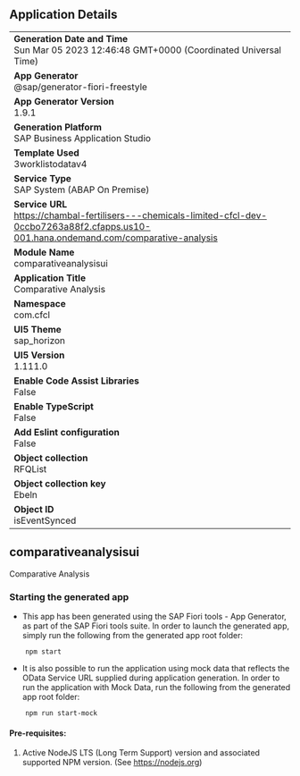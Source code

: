 ## Application Details
|               |
| ------------- |
|**Generation Date and Time**<br>Sun Mar 05 2023 12:46:48 GMT+0000 (Coordinated Universal Time)|
|**App Generator**<br>@sap/generator-fiori-freestyle|
|**App Generator Version**<br>1.9.1|
|**Generation Platform**<br>SAP Business Application Studio|
|**Template Used**<br>3worklistodatav4|
|**Service Type**<br>SAP System (ABAP On Premise)|
|**Service URL**<br>https://chambal-fertilisers---chemicals-limited-cfcl-dev-0ccbo7263a88f2.cfapps.us10-001.hana.ondemand.com/comparative-analysis
|**Module Name**<br>comparativeanalysisui|
|**Application Title**<br>Comparative Analysis|
|**Namespace**<br>com.cfcl|
|**UI5 Theme**<br>sap_horizon|
|**UI5 Version**<br>1.111.0|
|**Enable Code Assist Libraries**<br>False|
|**Enable TypeScript**<br>False|
|**Add Eslint configuration**<br>False|
|**Object collection**<br>RFQList|
|**Object collection key**<br>Ebeln|
|**Object ID**<br>isEventSynced|

## comparativeanalysisui

Comparative Analysis

### Starting the generated app

-   This app has been generated using the SAP Fiori tools - App Generator, as part of the SAP Fiori tools suite.  In order to launch the generated app, simply run the following from the generated app root folder:

```
    npm start
```

- It is also possible to run the application using mock data that reflects the OData Service URL supplied during application generation.  In order to run the application with Mock Data, run the following from the generated app root folder:

```
    npm run start-mock
```

#### Pre-requisites:

1. Active NodeJS LTS (Long Term Support) version and associated supported NPM version.  (See https://nodejs.org)



